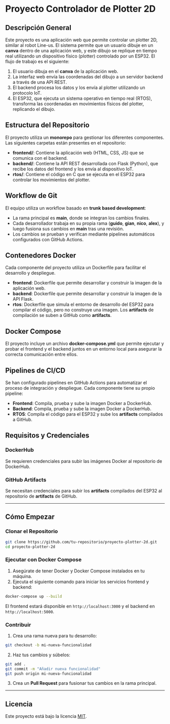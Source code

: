 # Proyecto Controlador de Plotter 2D

## Descripción General

Este proyecto es una aplicación web que permite controlar un plotter 2D, similar al robot Line-us. El sistema permite que un usuario dibuje en un **canva** dentro de una aplicación web, y este dibujo se replique en tiempo real utilizando un dispositivo físico (plotter) controlado por un ESP32. El flujo de trabajo es el siguiente:

1. El usuario dibuja en el **canva** de la aplicación web.
2. La interfaz web envía las coordenadas del dibujo a un servidor backend a través de una API REST.
3. El backend procesa los datos y los envía al plotter utilizando un protocolo IoT.
4. El ESP32, que ejecuta un sistema operativo en tiempo real (RTOS), transforma las coordenadas en movimientos físicos del plotter, replicando el dibujo.

## Estructura del Repositorio

El proyecto utiliza un **monorepo** para gestionar los diferentes componentes. Las siguientes carpetas están presentes en el repositorio:

- **frontend/**: Contiene la aplicación web (HTML, CSS, JS) que se comunica con el backend.
- **backend/**: Contiene la API REST desarrollada con Flask (Python), que recibe los datos del frontend y los envía al dispositivo IoT.
- **rtos/**: Contiene el código en C que se ejecuta en el ESP32 para controlar los movimientos del plotter.

## Workflow de Git

El equipo utiliza un workflow basado en **trunk based development**:

- La rama principal es **main**, donde se integran los cambios finales.
- Cada desarrollador trabaja en su propia rama (**guido**, **gian**, **nico**, **alex**), y luego fusiona sus cambios en **main** tras una revisión.
- Los cambios se prueban y verifican mediante pipelines automáticos configurados con GitHub Actions.

## Contenedores Docker

Cada componente del proyecto utiliza un Dockerfile para facilitar el desarrollo y despliegue.

- **frontend**: Dockerfile que permite desarrollar y construir la imagen de la aplicación web.
- **backend**: Dockerfile que permite desarrollar y construir la imagen de la API Flask.
- **rtos**: Dockerfile que simula el entorno de desarrollo del ESP32 para compilar el código, pero no construye una imagen. Los **artifacts** de compilación se suben a GitHub como **artifacts**.

## Docker Compose

El proyecto incluye un archivo **docker-compose.yml** que permite ejecutar y probar el frontend y el backend juntos en un entorno local para asegurar la correcta comunicación entre ellos.

## Pipelines de CI/CD

Se han configurado pipelines en GitHub Actions para automatizar el proceso de integración y despliegue. Cada componente tiene su propio pipeline:

- **Frontend**: Compila, prueba y sube la imagen Docker a DockerHub.
- **Backend**: Compila, prueba y sube la imagen Docker a DockerHub.
- **RTOS**: Compila el código para el ESP32 y sube los **artifacts** compilados a GitHub.

## Requisitos y Credenciales

### DockerHub
Se requieren credenciales para subir las imágenes Docker al repositorio de DockerHub.

### GitHub Artifacts
Se necesitan credenciales para subir los **artifacts** compilados del ESP32 al repositorio de **artifacts** de GitHub.

---

## Cómo Empezar

### Clonar el Repositorio

```bash
git clone https://github.com/tu-repositorio/proyecto-plotter-2d.git
cd proyecto-plotter-2d
```

### Ejecutar con Docker Compose

1. Asegúrate de tener Docker y Docker Compose instalados en tu máquina.
2. Ejecuta el siguiente comando para iniciar los servicios frontend y backend:

```bash
docker-compose up --build
```

El frontend estará disponible en `http://localhost:3000` y el backend en `http://localhost:5000`.

### Contribuir

1. Crea una rama nueva para tu desarrollo:

```bash
git checkout -b mi-nueva-funcionalidad
```

2. Haz tus cambios y súbelos:

```bash
git add .
git commit -m "Añadir nueva funcionalidad"
git push origin mi-nueva-funcionalidad
```

3. Crea un **Pull Request** para fusionar tus cambios en la rama principal.

---

## Licencia

Este proyecto está bajo la licencia [MIT](LICENSE).